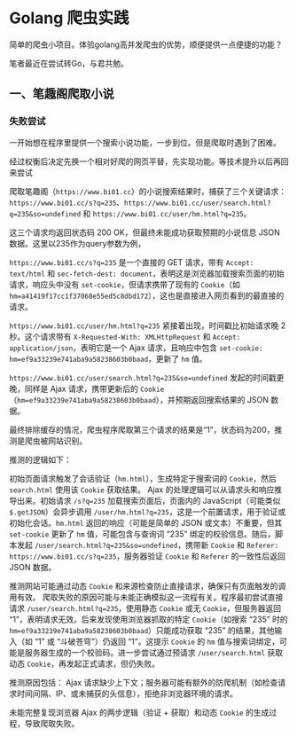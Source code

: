# Golang 爬虫实践

简单的爬虫小项目。体验golang高并发爬虫的优势，顺便提供一点便捷的功能？

笔者最近在尝试转Go，与君共勉。

## 一、笔趣阁爬取小说

### 失败尝试

一开始想在程序里提供一个搜索小说功能，一步到位。但是爬取时遇到了困难。

经过权衡后决定先换一个相对好爬的网页平替，先实现功能。等技术提升以后再回来尝试

爬取笔趣阁（`https://www.bi01.cc`）的小说搜索结果时，捕获了三个关键请求：`https://www.bi01.cc/s?q=235`、`https://www.bi01.cc/user/search.html?q=235&so=undefined` 和 `https://www.bi01.cc/user/hm.html?q=235`。

这三个请求均返回状态码 200 OK，但最终未能成功获取预期的小说信息 JSON 数据。这里以235作为query参数为例，

`https://www.bi01.cc/s?q=235` 是一个直接的 GET 请求，带有 `Accept: text/html` 和 `sec-fetch-dest: document`，表明这是浏览器加载搜索页面的初始请求，响应头中没有 `set-cookie`，但请求携带了现有的 `Cookie`（如 `hm=a41419f17cc1f37068e55ed5c8dbd172`），这也是直接进入网页看到的最直接的请求。

`https://www.bi01.cc/user/hm.html?q=235` 紧接着出现，时间戳比初始请求晚 2 秒。这个请求带有 `X-Requested-With: XMLHttpRequest` 和 `Accept: application/json`，表明它是一个 Ajax 请求，且响应中包含 `set-cookie: hm=ef9a33239e741aba9a58238603b0baad`，更新了 `hm` 值。

`https://www.bi01.cc/user/search.html?q=235&so=undefined` 发起的时间戳更晚，同样是 Ajax 请求，携带更新后的 `Cookie`（`hm=ef9a33239e741aba9a58238603b0baad`），并预期返回搜索结果的 JSON 数据。

最终排除缓存的情况，爬虫程序爬取第三个请求的结果是“1”，状态码为200，推测是爬虫被网站识别。

推测的逻辑如下：

初始页面请求触发了会话验证（`hm.html`），生成特定于搜索词的 `Cookie`，然后 `search.html` 使用该 `Cookie` 获取结果。 Ajax 的处理逻辑可以从请求头和响应推导出来。初始请求 `/s?q=235` 加载搜索页面后，页面内的 JavaScript（可能类似 `$.getJSON`）会异步调用 `/user/hm.html?q=235`，这是一个前置请求，用于验证或初始化会话。`hm.html` 返回的响应（可能是简单的 JSON 或文本）不重要，但其 `set-cookie` 更新了 `hm` 值，可能包含与查询词 “235” 绑定的校验信息。随后，脚本发起 `/user/search.html?q=235&so=undefined`，携带新 `Cookie` 和 `Referer: https://www.bi01.cc/s?q=235`，服务器验证 `Cookie` 和 `Referer` 的一致性后返回 JSON 数据。

推测网站可能通过动态 `Cookie` 和来源检查防止直接请求，确保只有页面触发的调用有效。 爬取失败的原因可能与未能正确模拟这一流程有关。程序最初尝试直接请求 `/user/search.html?q=235`，使用静态 `Cookie` 或无 `Cookie`，但服务器返回 “1”，表明请求无效。后来发现使用浏览器抓取的特定 `Cookie`（如搜索 “235” 时的 `hm=ef9a33239e741aba9a58238603b0baad`）只能成功获取 “235” 的结果，其他输入（如 “1” 或 “斗破苍穹”）仍返回 “1”。这提示 `Cookie` 的 `hm` 值与搜索词绑定，可能是服务器生成的一个校验码。进一步尝试通过预请求 `/user/search.html` 获取动态 `Cookie`，再发起正式请求，但仍失败。

推测原因包括： Ajax 请求缺少上下文；服务器可能有额外的防爬机制（如检查请求时间间隔、IP、或未捕获的头信息），拒绝非浏览器环境的请求。

未能完整复现浏览器 Ajax 的两步逻辑（验证 + 获取）和动态 `Cookie` 的生成过程，导致爬取失败。
